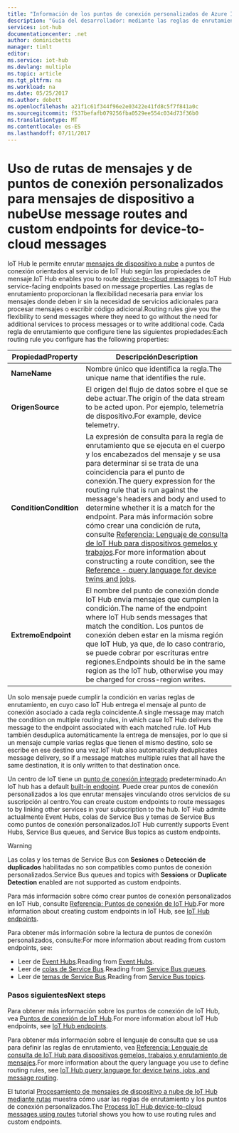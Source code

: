 ```yaml
---
title: "Información de los puntos de conexión personalizados de Azure IoT Hub | Microsoft Docs"
description: "Guía del desarrollador: mediante las reglas de enrutamiento para enrutar los mensajes de dispositivo a nube a puntos de conexión personalizados."
services: iot-hub
documentationcenter: .net
author: dominicbetts
manager: timlt
editor: 
ms.service: iot-hub
ms.devlang: multiple
ms.topic: article
ms.tgt_pltfrm: na
ms.workload: na
ms.date: 05/25/2017
ms.author: dobett
ms.openlocfilehash: a21f1c61f344f96e2e03422e41fd8c5f7f841a0c
ms.sourcegitcommit: f537befafb079256fba0529ee554c034d73f36b0
ms.translationtype: MT
ms.contentlocale: es-ES
ms.lasthandoff: 07/11/2017
---
```

# <a name="use-message-routes-and-custom-endpoints-for-device-to-cloud-messages"></a><span data-ttu-id="ab7c6-103">Uso de rutas de mensajes y de puntos de conexión personalizados para mensajes de dispositivo a nube</span><span class="sxs-lookup"><span data-stu-id="ab7c6-103">Use message routes and custom endpoints for device-to-cloud messages</span></span>

<span data-ttu-id="ab7c6-104">IoT Hub le permite enrutar [mensajes de dispositivo a nube][lnk-device-to-cloud] a puntos de conexión orientados al servicio de IoT Hub según las propiedades de mensaje.</span><span class="sxs-lookup"><span data-stu-id="ab7c6-104">IoT Hub enables you to route [device-to-cloud messages][lnk-device-to-cloud] to IoT Hub service-facing endpoints based on message properties.</span></span> <span data-ttu-id="ab7c6-105">Las reglas de enrutamiento proporcionan la flexibilidad necesaria para enviar los mensajes donde deben ir sin la necesidad de servicios adicionales para procesar mensajes o escribir código adicional.</span><span class="sxs-lookup"><span data-stu-id="ab7c6-105">Routing rules give you the flexibility to send messages where they need to go without the need for additional services to process messages or to write additional code.</span></span> <span data-ttu-id="ab7c6-106">Cada regla de enrutamiento que configure tiene las siguientes propiedades:</span><span class="sxs-lookup"><span data-stu-id="ab7c6-106">Each routing rule you configure has the following properties:</span></span>

| <span data-ttu-id="ab7c6-107">Propiedad</span><span class="sxs-lookup"><span data-stu-id="ab7c6-107">Property</span></span>      | <span data-ttu-id="ab7c6-108">Descripción</span><span class="sxs-lookup"><span data-stu-id="ab7c6-108">Description</span></span> |
| ------------- | ----------- |
| <span data-ttu-id="ab7c6-109">**Name**</span><span class="sxs-lookup"><span data-stu-id="ab7c6-109">**Name**</span></span>      | <span data-ttu-id="ab7c6-110">Nombre único que identifica la regla.</span><span class="sxs-lookup"><span data-stu-id="ab7c6-110">The unique name that identifies the rule.</span></span> |
| <span data-ttu-id="ab7c6-111">**Origen**</span><span class="sxs-lookup"><span data-stu-id="ab7c6-111">**Source**</span></span>    | <span data-ttu-id="ab7c6-112">El origen del flujo de datos sobre el que se debe actuar.</span><span class="sxs-lookup"><span data-stu-id="ab7c6-112">The origin of the data stream to be acted upon.</span></span> <span data-ttu-id="ab7c6-113">Por ejemplo, telemetría de dispositivo.</span><span class="sxs-lookup"><span data-stu-id="ab7c6-113">For example, device telemetry.</span></span> |
| <span data-ttu-id="ab7c6-114">**Condition**</span><span class="sxs-lookup"><span data-stu-id="ab7c6-114">**Condition**</span></span> | <span data-ttu-id="ab7c6-115">La expresión de consulta para la regla de enrutamiento que se ejecuta en el cuerpo y los encabezados del mensaje y se usa para determinar si se trata de una coincidencia para el punto de conexión.</span><span class="sxs-lookup"><span data-stu-id="ab7c6-115">The query expression for the routing rule that is run against the message's headers and body and used to determine whether it is a match for the endpoint.</span></span> <span data-ttu-id="ab7c6-116">Para más información sobre cómo crear una condición de ruta, consulte [Referencia: Lenguaje de consulta de IoT Hub para dispositivos gemelos y trabajos][lnk-devguide-query-language].</span><span class="sxs-lookup"><span data-stu-id="ab7c6-116">For more information about constructing a route condition, see the [Reference - query language for device twins and jobs][lnk-devguide-query-language].</span></span> |
| <span data-ttu-id="ab7c6-117">**Extremo**</span><span class="sxs-lookup"><span data-stu-id="ab7c6-117">**Endpoint**</span></span>  | <span data-ttu-id="ab7c6-118">El nombre del punto de conexión donde IoT Hub envía mensajes que cumplen la condición.</span><span class="sxs-lookup"><span data-stu-id="ab7c6-118">The name of the endpoint where IoT Hub sends messages that match the condition.</span></span> <span data-ttu-id="ab7c6-119">Los puntos de conexión deben estar en la misma región que IoT Hub, ya que, de lo caso contrario, se puede cobrar por escrituras entre regiones.</span><span class="sxs-lookup"><span data-stu-id="ab7c6-119">Endpoints should be in the same region as the IoT hub, otherwise you may be charged for cross-region writes.</span></span> |

<span data-ttu-id="ab7c6-120">Un solo mensaje puede cumplir la condición en varias reglas de enrutamiento, en cuyo caso IoT Hub entrega el mensaje al punto de conexión asociado a cada regla coincidente.</span><span class="sxs-lookup"><span data-stu-id="ab7c6-120">A single message may match the condition on multiple routing rules, in which case IoT Hub delivers the message to the endpoint associated with each matched rule.</span></span> <span data-ttu-id="ab7c6-121">IoT Hub también desduplica automáticamente la entrega de mensajes, por lo que si un mensaje cumple varias reglas que tienen el mismo destino, solo se escribe en ese destino una vez.</span><span class="sxs-lookup"><span data-stu-id="ab7c6-121">IoT Hub also automatically deduplicates message delivery, so if a message matches multiple rules that all have the same destination, it is only written to that destination once.</span></span>

<span data-ttu-id="ab7c6-122">Un centro de IoT tiene un [punto de conexión integrado][lnk-built-in] predeterminado.</span><span class="sxs-lookup"><span data-stu-id="ab7c6-122">An IoT hub has a default [built-in endpoint][lnk-built-in].</span></span> <span data-ttu-id="ab7c6-123">Puede crear puntos de conexión personalizados a los que enrutar mensajes vinculando otros servicios de su suscripción al centro.</span><span class="sxs-lookup"><span data-stu-id="ab7c6-123">You can create custom endpoints to route messages to by linking other services in your subscription to the hub.</span></span> <span data-ttu-id="ab7c6-124">IoT Hub admite actualmente Event Hubs, colas de Service Bus y temas de Service Bus como puntos de conexión personalizados.</span><span class="sxs-lookup"><span data-stu-id="ab7c6-124">IoT Hub currently supports Event Hubs, Service Bus queues, and Service Bus topics as custom endpoints.</span></span>

> [!WARNING]
> <span data-ttu-id="ab7c6-125">Las colas y los temas de Service Bus con **Sesiones** o **Detección de duplicados** habilitadas no son compatibles como puntos de conexión personalizados.</span><span class="sxs-lookup"><span data-stu-id="ab7c6-125">Service Bus queues and topics with **Sessions** or **Duplicate Detection** enabled are not supported as custom endpoints.</span></span>

<span data-ttu-id="ab7c6-126">Para más información sobre cómo crear puntos de conexión personalizados en IoT Hub, consulte [Referencia: Puntos de conexión de IoT Hub][lnk-devguide-endpoints].</span><span class="sxs-lookup"><span data-stu-id="ab7c6-126">For more information about creating custom endpoints in IoT Hub, see [IoT Hub endpoints][lnk-devguide-endpoints].</span></span>

<span data-ttu-id="ab7c6-127">Para obtener más información sobre la lectura de puntos de conexión personalizados, consulte:</span><span class="sxs-lookup"><span data-stu-id="ab7c6-127">For more information about reading from custom endpoints, see:</span></span>

* <span data-ttu-id="ab7c6-128">Leer de [Event Hubs][lnk-getstarted-eh].</span><span class="sxs-lookup"><span data-stu-id="ab7c6-128">Reading from [Event Hubs][lnk-getstarted-eh].</span></span>
* <span data-ttu-id="ab7c6-129">Leer de [colas de Service Bus][lnk-getstarted-queue].</span><span class="sxs-lookup"><span data-stu-id="ab7c6-129">Reading from [Service Bus queues][lnk-getstarted-queue].</span></span>
* <span data-ttu-id="ab7c6-130">Leer de [temas de Service Bus][lnk-getstarted-topic].</span><span class="sxs-lookup"><span data-stu-id="ab7c6-130">Reading from [Service Bus topics][lnk-getstarted-topic].</span></span>

### <a name="next-steps"></a><span data-ttu-id="ab7c6-131">Pasos siguientes</span><span class="sxs-lookup"><span data-stu-id="ab7c6-131">Next steps</span></span>

<span data-ttu-id="ab7c6-132">Para obtener más información sobre los puntos de conexión de IoT Hub, vea [Puntos de conexión de IoT Hub][lnk-devguide-endpoints].</span><span class="sxs-lookup"><span data-stu-id="ab7c6-132">For more information about IoT Hub endpoints, see [IoT Hub endpoints][lnk-devguide-endpoints].</span></span>

<span data-ttu-id="ab7c6-133">Para obtener más información sobre el lenguaje de consulta que se usa para definir las reglas de enrutamiento, vea [Referencia: Lenguaje de consulta de IoT Hub para dispositivos gemelos, trabajos y enrutamiento de mensajes][lnk-devguide-query-language].</span><span class="sxs-lookup"><span data-stu-id="ab7c6-133">For more information about the query language you use to define routing rules, see [IoT Hub query language for device twins, jobs, and message routing][lnk-devguide-query-language].</span></span>

<span data-ttu-id="ab7c6-134">El tutorial [Procesamiento de mensajes de dispositivo a nube de IoT Hub mediante rutas][lnk-d2c-tutorial] muestra cómo usar las reglas de enrutamiento y los puntos de conexión personalizados.</span><span class="sxs-lookup"><span data-stu-id="ab7c6-134">The [Process IoT Hub device-to-cloud messages using routes][lnk-d2c-tutorial] tutorial shows you how to use routing rules and custom endpoints.</span></span>

[lnk-built-in]: iot-hub-devguide-messages-read-builtin.md
[lnk-device-to-cloud]: iot-hub-devguide-messages-d2c.md
[lnk-devguide-query-language]: iot-hub-devguide-query-language.md
[lnk-devguide-endpoints]: iot-hub-devguide-endpoints.md
[lnk-d2c-tutorial]: iot-hub-csharp-csharp-process-d2c.md
[lnk-getstarted-eh]: ../event-hubs/event-hubs-csharp-ephcs-getstarted.md
[lnk-getstarted-queue]: ../service-bus-messaging/service-bus-dotnet-get-started-with-queues.md
[lnk-getstarted-topic]: ../service-bus-messaging/service-bus-dotnet-how-to-use-topics-subscriptions.md
